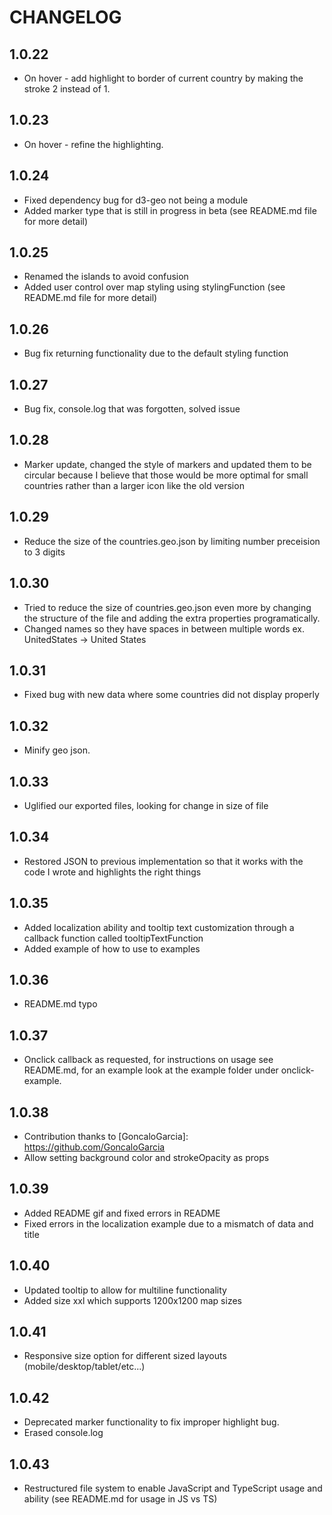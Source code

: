 # CHANGELOG

## 1.0.22
* On hover - add highlight to border of current country by making the stroke 2 instead of 1.

## 1.0.23
* On hover - refine the highlighting. 

## 1.0.24

* Fixed dependency bug for d3-geo not being a module
* Added marker type that is still in progress in beta (see README.md file for more detail)

## 1.0.25

* Renamed the islands to avoid confusion
* Added user control over map styling using stylingFunction (see README.md file for more detail)

## 1.0.26

* Bug fix returning functionality due to the default styling function

## 1.0.27

* Bug fix, console.log that was forgotten, solved issue

## 1.0.28

* Marker update, changed the style of markers and updated them to be circular because I believe that those would be more optimal for small countries rather than a larger icon like the old version

## 1.0.29

* Reduce the size of the countries.geo.json by limiting number preceision to 3 digits

## 1.0.30

* Tried to reduce the size of countries.geo.json even more by changing the structure of the file and adding the extra properties programatically.
* Changed names so they have spaces in between multiple words ex. UnitedStates -> United States

## 1.0.31

* Fixed bug with new data where some countries did not display properly

## 1.0.32

* Minify geo json.

## 1.0.33

* Uglified our exported files, looking for change in size of file

## 1.0.34

* Restored JSON to previous implementation so that it works with the code I wrote and highlights the right things

## 1.0.35

* Added localization ability and tooltip text customization through a callback function called tooltipTextFunction
* Added example of how to use to examples

## 1.0.36

* README.md typo

## 1.0.37

* Onclick callback as requested, for instructions on usage see README.md, for an example look at the example folder under onclick-example.

## 1.0.38

* Contribution thanks to [GoncaloGarcia]: https://github.com/GoncaloGarcia
* Allow setting background color and strokeOpacity as props

## 1.0.39

* Added README gif and fixed errors in README
* Fixed errors in the localization example due to a mismatch of data and title

## 1.0.40

* Updated tooltip to allow for multiline functionality
* Added size xxl which supports 1200x1200 map sizes

## 1.0.41

* Responsive size option for different sized layouts (mobile/desktop/tablet/etc...)

## 1.0.42

* Deprecated marker functionality to fix improper highlight bug.
* Erased console.log

## 1.0.43

* Restructured file system to enable JavaScript and TypeScript usage and ability (see README.md for usage in JS vs TS)
